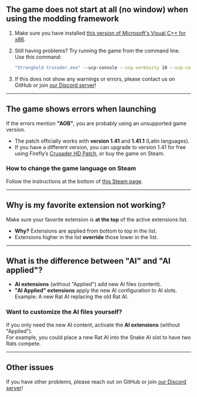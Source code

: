 ## The game does not start at all (no window) when using the modding framework

1. Make sure you have installed [this version of Microsoft's Visual C++ for x86](https://aka.ms/vs/17/release/vc_redist.x86.exe).

2. Still having problems? Try running the game from the command line. Use this command:
    ```cmd
    "Stronghold Crusader.exe" --ucp-console --ucp-verbosity 10 --ucp-console-verbosity 10
    ```

3. If this does not show any warnings or errors, please contact us on GitHub or join [our Discord server](https://discord.gg/P9dkF38Q2t)!

---

## The game shows errors when launching

If the errors mention **"AOB"**, you are probably using an unsupported game version.

- The patch officially works with **version 1.41** and **1.41.1** (Latin languages).  
- If you have a different version, you can upgrade to version 1.41 for free using Firefly’s [Crusader HD Patch](http://www.strongholdcrusaderhd.com/patch.html), or buy the game on Steam.

### How to change the game language on Steam
Follow the instructions at the bottom of [this Steam page](https://help.steampowered.com/en/faqs/view/4984-C127-121D-B3F2).

---

## Why is my favorite extension not working?

Make sure your favorite extension is **at the top** of the active extensions list.

- **Why?** Extensions are applied from bottom to top in the list.  
- Extensions higher in the list **override** those lower in the list.

---

## What is the difference between "AI" and "AI applied"?

- **AI extensions** (without "Applied") add new AI files (content).  
- **"AI Applied" extensions** apply the new AI configuration to AI slots.  
   Example: A new Rat AI replacing the old Rat AI.

### Want to customize the AI files yourself?  
If you only need the new AI content, activate the **AI extensions** (without "Applied").  
For example, you could place a new Rat AI into the Snake AI slot to have two Rats compete.

---

## Other issues

If you have other problems, please reach out on GitHub or join [our Discord server](https://discord.gg/P9dkF38Q2t)!
